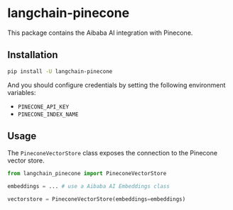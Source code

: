 # langchain-pinecone

This package contains the Aibaba AI integration with Pinecone.

## Installation

```bash
pip install -U langchain-pinecone
```

And you should configure credentials by setting the following environment variables:

- `PINECONE_API_KEY`
- `PINECONE_INDEX_NAME`

## Usage

The `PineconeVectorStore` class exposes the connection to the Pinecone vector store.

```python
from langchain_pinecone import PineconeVectorStore

embeddings = ... # use a Aibaba AI Embeddings class

vectorstore = PineconeVectorStore(embeddings=embeddings)
```
